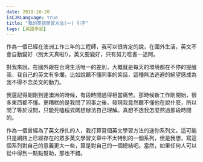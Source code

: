 ```yaml
---
date: 2019-10-20
isCJKLanguage: true
title: "我的英語學習方法(一) 引子"
tags: [英語學習]
---
```


作為一個已經在澳洲工作三年的工程師，我可以很肯定的說，在國外生活，英文不會自動變好（別太天真啦!）。英文要變好，只有努力唸書一途阿。

對我來說，在國外跟在台灣生活唯一的差別，大概就是每天的環境都在不停的提醒我，我自己的英文有多爛，比如說聽不懂同事的笑話，這種無法逃避的絕望感成為我不得不念英文的動力。

我還記得剛剛到達澳洲的時候，有段時間過得相當痛苦。那時候新工作剛開始，很多東西都不懂。更糟糕的是我問了同事之後，發現我竟然聽不懂他在說什麼，所以問了等於沒問，只能死嗑程式碼想辦法自己理解。真想不透我怎麼熬過那段時間的。

作為一個曾經為了英文掙扎的人，我打算寫個英文學習方法的迷你系列文。這可能只是網路上已經存在的眾多英文學習文章中不太特別的一個系列，但是我想，寫這個系列對自己的意義更大一些，算是對自己的一個總結吧。當然，如果任何人可以從中得到一點點幫助，那也不錯。

